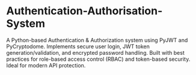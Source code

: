 # Authentication-Authorisation-System
 A Python-based Authentication &amp; Authorization system using PyJWT and PyCryptodome. Implements secure user login, JWT token generation/validation, and encrypted password handling. Built with best practices for role-based access control (RBAC) and token-based security. Ideal for modern API protection.
